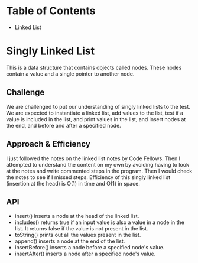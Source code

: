 # Table of Contents
- Linked List

# Singly Linked List
This is a data structure that contains objects called nodes. These nodes contain a value and a single pointer to another node. 

## Challenge
We are challenged to put our understanding of singly linked lists to the test. We are expected to instantiate a linked list, add values to the list, test if a value is included in the list, and print values in the list, and insert nodes at the end, and before and after a specified node. 

## Approach & Efficiency
I just followed the notes on the linked list notes by Code Fellows. Then I attempted to understand the content on my own by avoiding having to look at the notes and write commented steps in the program. Then I would check the notes to see if I missed steps. Efficiency of this singly linked list (insertion at the head) is O(1) in time and O(1) in space. 

## API
- insert() inserts a node at the head of the linked list. 
- includes() returns true if an input value is also a value in a node in the list. It returns false if the value is not present in the list. 
- toString() prints out all the values present in the list. 
- append() inserts a node at the end of the list. 
- insertBefore() inserts a node before a specified node's value. 
- insertAfter() inserts a node after a specified node's value. 
